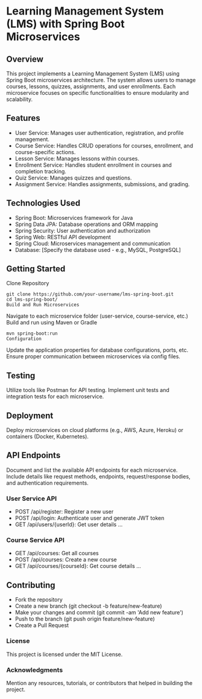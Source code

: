 # Learning Management System (LMS) with Spring Boot Microservices

## Overview
This project implements a Learning Management System (LMS) using Spring Boot microservices architecture. The system allows users to manage courses, lessons, quizzes, assignments, and user enrollments. Each microservice focuses on specific functionalities to ensure modularity and scalability.

## Features
- User Service: Manages user authentication, registration, and profile management.
- Course Service: Handles CRUD operations for courses, enrollment, and course-specific actions.
- Lesson Service: Manages lessons within courses.
- Enrollment Service: Handles student enrollment in courses and completion tracking.
- Quiz Service: Manages quizzes and questions.
- Assignment Service: Handles assignments, submissions, and grading.

## Technologies Used
- Spring Boot: Microservices framework for Java
- Spring Data JPA: Database operations and ORM mapping
- Spring Security: User authentication and authorization
- Spring Web: RESTful API development
- Spring Cloud: Microservices management and communication
- Database: [Specify the database used - e.g., MySQL, PostgreSQL]

## Getting Started
Clone Repository

```
git clone https://github.com/your-username/lms-spring-boot.git
cd lms-spring-boot/
Build and Run Microservices
```

Navigate to each microservice folder (user-service, course-service, etc.)
Build and run using Maven or Gradle

```
mvn spring-boot:run
Configuration
```

Update the application properties for database configurations, ports, etc.
Ensure proper communication between microservices via config files.

## Testing
Utilize tools like Postman for API testing.
Implement unit tests and integration tests for each microservice.

## Deployment
Deploy microservices on cloud platforms (e.g., AWS, Azure, Heroku) or containers (Docker, Kubernetes).

## API Endpoints
Document and list the available API endpoints for each microservice. Include details like request methods, endpoints, request/response bodies, and authentication requirements.

### User Service API
- POST /api/register: Register a new user
- POST /api/login: Authenticate user and generate JWT token
- GET /api/users/{userId}: Get user details
...
### Course Service API
- GET /api/courses: Get all courses
- POST /api/courses: Create a new course
- GET /api/courses/{courseId}: Get course details
...
## Contributing
- Fork the repository
- Create a new branch (git checkout -b feature/new-feature)
- Make your changes and commit (git commit -am 'Add new feature')
- Push to the branch (git push origin feature/new-feature)
- Create a Pull Request

### License
This project is licensed under the MIT License.

### Acknowledgments
Mention any resources, tutorials, or contributors that helped in building the project.


